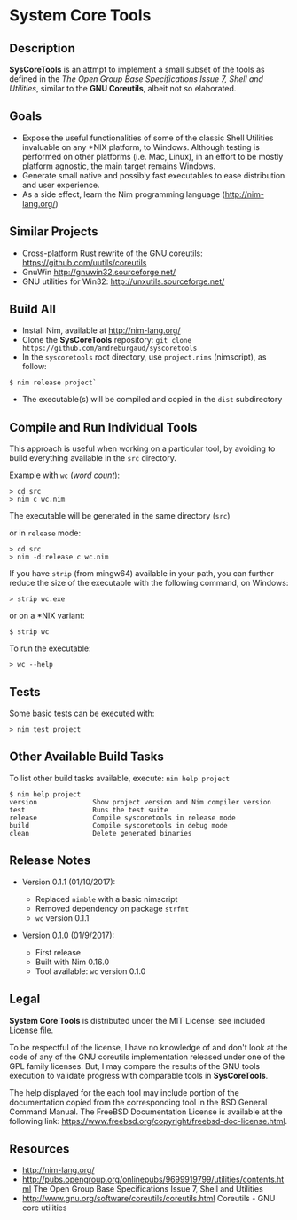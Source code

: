 # System Core Tools

## Description

**SysCoreTools** is an attmpt to implement a small subset of the tools as defined in the *The Open Group Base Specifications Issue 7, Shell and Utilities*, similar to the **GNU Coreutils**, albeit not so elaborated.

## Goals

* Expose the useful functionalities of some of the classic Shell Utilities invaluable on any *NIX platform, to Windows. Although testing is performed on other platforms (i.e. Mac, Linux), in an effort to be mostly platform agnostic, the main target remains Windows.
* Generate small native and possibly fast executables to ease distribution and user experience.
* As a side effect, learn the Nim programming language (http://nim-lang.org/)

## Similar Projects

* Cross-platform Rust rewrite of the GNU coreutils: https://github.com/uutils/coreutils
* GnuWin http://gnuwin32.sourceforge.net/
* GNU utilities for Win32: http://unxutils.sourceforge.net/

## Build All

* Install Nim, available at http://nim-lang.org/
* Clone the **SysCoreTools** repository: `git clone https://github.com/andreburgaud/syscoretools`
* In the `syscoretools` root directory, use `project.nims` (nimscript), as follow:
```
$ nim release project`
```
* The executable(s) will be compiled and copied in the `dist` subdirectory

## Compile and Run Individual Tools

This approach is useful when working on a particular tool, by avoiding to build everything available in the `src` directory.

Example with `wc` (*word count*):

```
> cd src
> nim c wc.nim
```

The executable will be generated in the same directory (`src`)

or in `release` mode:

```
> cd src
> nim -d:release c wc.nim
```

If you have `strip` (from mingw64) available in your path, you can further reduce the size of the executable with the following command, on Windows:

```
> strip wc.exe
```

or on a *NIX variant:

```
$ strip wc
```

To run the executable:

```
> wc --help
```

## Tests

Some basic tests can be executed with:

```
> nim test project
```

## Other Available Build Tasks

To list other build tasks available, execute: `nim help project`

```
$ nim help project
version              Show project version and Nim compiler version
test                 Runs the test suite
release              Compile syscoretools in release mode
build                Compile syscoretools in debug mode
clean                Delete generated binaries
```

## Release Notes

* Version 0.1.1 (01/10/2017):
  * Replaced `nimble` with a basic nimscript
  * Removed dependency on package `strfmt`
  * `wc` version 0.1.1

* Version 0.1.0 (01/9/2017):
  * First release
  * Built with Nim 0.16.0
  * Tool available: `wc` version 0.1.0

## Legal

**System Core Tools** is distributed under the MIT License: see included [License file](LICENSE.md).

To be respectful of the license, I have no knowledge of and don't look at the code of any of the GNU coreutils implementation released under one of the GPL family licenses. But, I may compare the results of the GNU tools execution to validate progress with comparable tools in **SysCoreTools**.

The help displayed for the each tool may include portion of the documentation copied from the corresponding tool in the BSD General Command Manual. The FreeBSD Documentation License is available at the following link: https://www.freebsd.org/copyright/freebsd-doc-license.html.

## Resources

* http://nim-lang.org/
* http://pubs.opengroup.org/onlinepubs/9699919799/utilities/contents.html The Open Group Base Specifications Issue 7, Shell and Utilities
* http://www.gnu.org/software/coreutils/coreutils.html Coreutils - GNU core utilities
